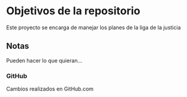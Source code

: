 # Objetivos de la repositorio

Este proyecto se encarga de manejar los planes de la liga de la justicia


## Notas
Pueden hacer lo que quieran...

###  GitHub
Cambios realizados en GitHub.com
